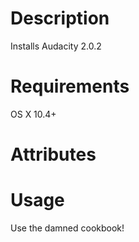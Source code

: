 Description
===========
Installs Audacity 2.0.2

Requirements
============
OS X 10.4+

Attributes
==========

Usage
=====
Use the damned cookbook!


